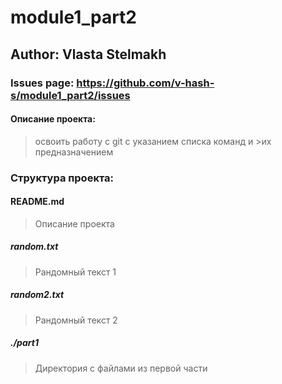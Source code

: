 # module1_part2

## Author: Vlasta Stelmakh

### Issues page: https://github.com/v-hash-s/module1_part2/issues

#### Описание проекта:

>освоить работу с git с указанием списка команд и >их предназначением

### Структура проекта:

#### README.md
  
> Описание проекта

##### random.txt
  
> Рандомный текст 1

##### random2.txt

>  Рандомный текст 2

##### ./part1

> Директория с файлами из первой части


